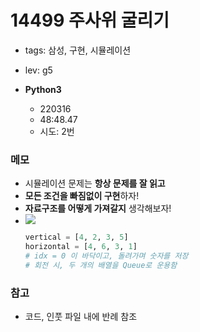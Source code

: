 # 14499 주사위 굴리기

- tags: 삼성, 구현, 시뮬레이션
- lev: g5

- **Python3**

  - 220316
  - 48:48.47
  - 시도: 2번

### 메모

- 시뮬레이션 문제는 **항상 문제를 잘 읽고**
- **모든 조건을 빠짐없이 구현**하자!
- **자료구조를 어떻게 가져갈지** 생각해보자!
- ![](https://images.twinkl.co.uk/tw1n/image/private/t_630/image_repo/87/6d/T-N-360-Dice-Net_ver_1.jpg)
  ```python
  vertical = [4, 2, 3, 5]
  horizontal = [4, 6, 3, 1]
  # idx = 0 이 바닥이고, 돌려가며 숫자를 저장
  # 회전 시, 두 개의 배열을 Queue로 운용함
  ```

### 참고

- 코드, 인풋 파일 내에 반례 참조
